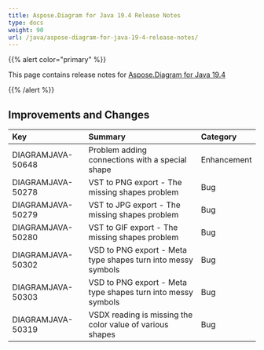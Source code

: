 ```yaml
---
title: Aspose.Diagram for Java 19.4 Release Notes
type: docs
weight: 90
url: /java/aspose-diagram-for-java-19-4-release-notes/
---
```


{{% alert color="primary" %}} 

This page contains release notes for [Aspose.Diagram for Java 19.4](https://docs.aspose.com/diagram/java/aspose-diagram-for-java-19-4-release-notes/)

{{% /alert %}} 
## **Improvements and Changes**

|**Key**|**Summary**|**Category**|
| :- | :- | :- |
|DIAGRAMJAVA-50648|Problem adding connections with a special shape|Enhancement|
|DIAGRAMJAVA-50278|VST to PNG export - The missing shapes problem|Bug|
|DIAGRAMJAVA-50279|VST to JPG export - The missing shapes problem|Bug|
|DIAGRAMJAVA-50280|VST to GIF export - The missing shapes problem|Bug|
|DIAGRAMJAVA-50302|VSD to PNG export - Meta type shapes turn into messy symbols|Bug|
|DIAGRAMJAVA-50303|VSD to PNG export - Meta type shapes turn into messy symbols|Bug|
|DIAGRAMJAVA-50319|VSDX reading is missing the color value of various shapes|Bug|

